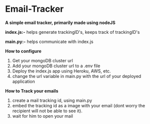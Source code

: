 # Email-Tracker
**A simple email tracker, primarily made using nodeJS**

**index.js:-** helps generate trackingID's, keeps track of trackingID's

**main.py:-** helps communicate with index.js

**How to configure**
1) Get your mongoDB cluster url
2) Add your mongoDB cluster url to a .env file
3) Deploy the index.js app using Heroku, AWS, etc.
4) change the url variable in main.py with the url of your deployed application


**How to Track your emails**
1) create a mail tracking id, using main.py
2) embed the tracking id as a image with your email (dont worry the recipient will not be able to see it).
3) wait for him to open your mail
